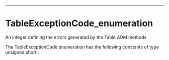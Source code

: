 

---

# TableExceptionCode_enumeration

An integer defining the errors generated by the Table AOM methods

The TableExceptionCode enumeration has the following constants of type unsigned short .